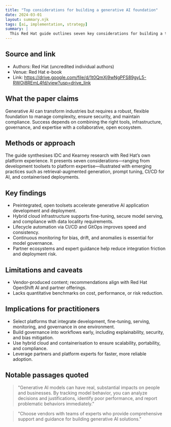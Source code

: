 ```yaml
---
title: "Top considerations for building a generative AI foundation"
date: 2024-03-01
layout: summary.njk
tags: [ai, implementation, strategy]
summary: |
  This Red Hat guide outlines seven key considerations for building a trusted infrastructure for generative AI. It covers tooling, model lifecycle, monitoring, governance, partner ecosystems, and platform expertise, emphasising open, hybrid cloud foundations and ethical, compliant deployment.
---
```


## Source and link
- Authors: Red Hat (uncredited individual authors)
- Venue: Red Hat e-book
- Link: https://drive.google.com/file/d/1t0QmXj9wNgPFS89gyL5-RWOj8REmL4fd/view?usp=drive_link

## What the paper claims
Generative AI can transform industries but requires a robust, flexible foundation to manage complexity, ensure security, and maintain compliance. Success depends on combining the right tools, infrastructure, governance, and expertise with a collaborative, open ecosystem.

## Methods or approach
The guide synthesises IDC and Kearney research with Red Hat’s own platform experience. It presents seven considerations—ranging from development toolsets to platform expertise—illustrated with emerging practices such as retrieval-augmented generation, prompt tuning, CI/CD for AI, and containerised deployments.

## Key findings
- Preintegrated, open toolsets accelerate generative AI application development and deployment.
- Hybrid cloud infrastructure supports fine-tuning, secure model serving, and compliance with data locality requirements.
- Lifecycle automation via CI/CD and GitOps improves speed and consistency.
- Continuous monitoring for bias, drift, and anomalies is essential for model governance.
- Partner ecosystems and expert guidance help reduce integration friction and deployment risk.

## Limitations and caveats
- Vendor-produced content; recommendations align with Red Hat OpenShift AI and partner offerings.
- Lacks quantitative benchmarks on cost, performance, or risk reduction.

## Implications for practitioners
- Select platforms that integrate development, fine-tuning, serving, monitoring, and governance in one environment.
- Build governance into workflows early, including explainability, security, and bias mitigation.
- Use hybrid cloud and containerisation to ensure scalability, portability, and compliance.
- Leverage partners and platform experts for faster, more reliable adoption.

## Notable passages quoted
> "Generative AI models can have real, substantial impacts on people and businesses. By tracking model behavior, you can analyze decisions and justifications, identify poor performance, and report problematic behaviors immediately."

> "Choose vendors with teams of experts who provide comprehensive support and guidance for building generative AI solutions."
